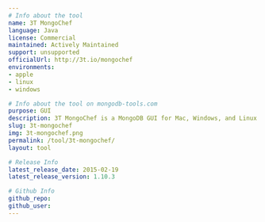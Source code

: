 ```yaml
---
# Info about the tool
name: 3T MongoChef
language: Java
license: Commercial
maintained: Actively Maintained
support: unsupported
officialUrl: http://3t.io/mongochef
environments:
- apple
- linux
- windows

# Info about the tool on mongodb-tools.com
purpose: GUI
description: 3T MongoChef is a MongoDB GUI for Mac, Windows, and Linux. 3T MongoChef is free for personal and non-commercial use. Full support for MongoDB 3.0
slug: 3t-mongochef
img: 3t-mongochef.png
permalink: /tool/3t-mongochef/
layout: tool

# Release Info
latest_release_date: 2015-02-19
latest_release_version: 1.10.3

# Github Info
github_repo: 
github_user: 
---
```

